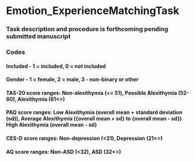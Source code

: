 # Emotion_ExperienceMatchingTask

### Task description and procedure is forthcoming pending submitted manuscript

### Codes

#### Included - 1 = included, 0 = not included
#### Gender - 1 = female, 2 = male, 3 - non-binary or other
#### TAS-20 score ranges: Non-alexithymia (<= 51), Possible Alexithymia (52-60), Alexithymia (61<=)
#### PAQ score ranges: Low Alexithymia (overall mean + standard deviation (sd)), Average Alexithymia ({overall mean + sd} to {overall mean - sd}) High Alexithymia (overall mean - sd)
#### CES-D score ranges: Non-depression (<21), Depression (21<=)
#### AQ score ranges: Non-ASD (<32), ASD (32<=)
